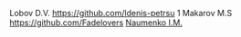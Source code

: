 Lobov D.V. https://github.com/ldenis-petrsu 1
Makarov M.S https://github.com/Fadelovers
[Naumenko I.M.](https://github.com/IriaKoticov)
